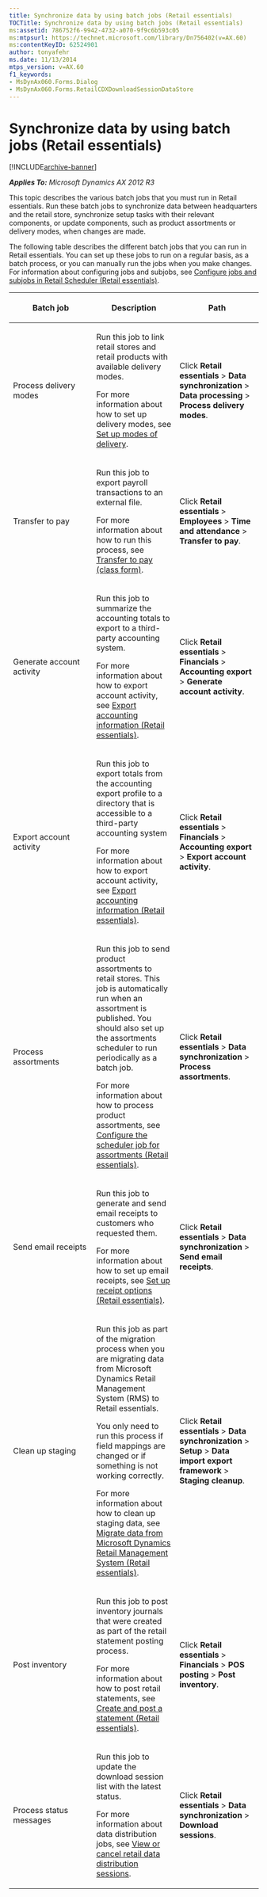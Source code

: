 ```yaml
---
title: Synchronize data by using batch jobs (Retail essentials)
TOCTitle: Synchronize data by using batch jobs (Retail essentials)
ms:assetid: 786752f6-9942-4732-a070-9f9c6b593c05
ms:mtpsurl: https://technet.microsoft.com/library/Dn756402(v=AX.60)
ms:contentKeyID: 62524901
author: tonyafehr
ms.date: 11/13/2014
mtps_version: v=AX.60
f1_keywords:
- MsDynAx060.Forms.Dialog
- MsDynAx060.Forms.RetailCDXDownloadSessionDataStore
---
```


# Synchronize data by using batch jobs (Retail essentials) 


[!INCLUDE[archive-banner](includes/archive-banner.md)]


_**Applies To:** Microsoft Dynamics AX 2012 R3_

This topic describes the various batch jobs that you must run in Retail essentials. Run these batch jobs to synchronize data between headquarters and the retail store, synchronize setup tasks with their relevant components, or update components, such as product assortments or delivery modes, when changes are made.

The following table describes the different batch jobs that you can run in Retail essentials. You can set up these jobs to run on a regular basis, as a batch process, or you can manually run the jobs when you make changes. For information about configuring jobs and subjobs, see [Configure jobs and subjobs in Retail Scheduler (Retail essentials)](configure-jobs-and-subjobs-in-retail-scheduler-retail-essentials.md).

<table>
<colgroup>
<col style="width: 33%" />
<col style="width: 33%" />
<col style="width: 33%" />
</colgroup>
<thead>
<tr class="header">
<th><p>Batch job</p></th>
<th><p>Description</p></th>
<th><p>Path</p></th>
</tr>
</thead>
<tbody>
<tr class="odd">
<td><p>Process delivery modes</p></td>
<td><p>Run this job to link retail stores and retail products with available delivery modes.</p>
<p>For more information about how to set up delivery modes, see <a href="set-up-modes-of-delivery.md">Set up modes of delivery</a>.</p></td>
<td><p>Click <strong>Retail essentials</strong> &gt; <strong>Data synchronization</strong> &gt; <strong>Data processing</strong> &gt; <strong>Process delivery modes</strong>.</p></td>
</tr>
<tr class="even">
<td><p>Transfer to pay</p></td>
<td><p>Run this job to export payroll transactions to an external file.</p>
<p>For more information about how to run this process, see <a href="https://technet.microsoft.com/library/aa596780(v=ax.60)">Transfer to pay (class form)</a>.</p></td>
<td><p>Click <strong>Retail essentials</strong> &gt; <strong>Employees</strong> &gt; <strong>Time and attendance</strong> &gt; <strong>Transfer to pay</strong>.</p></td>
</tr>
<tr class="odd">
<td><p>Generate account activity</p></td>
<td><p>Run this job to summarize the accounting totals to export to a third-party accounting system.</p>
<p>For more information about how to export account activity, see <a href="export-accounting-information-retail-essentials.md">Export accounting information (Retail essentials)</a>.</p></td>
<td><p>Click <strong>Retail essentials</strong> &gt; <strong>Financials</strong> &gt; <strong>Accounting export</strong> &gt; <strong>Generate account activity</strong>.</p></td>
</tr>
<tr class="even">
<td><p>Export account activity</p></td>
<td><p>Run this job to export totals from the accounting export profile to a directory that is accessible to a third-party accounting system</p>
<p>For more information about how to export account activity, see <a href="export-accounting-information-retail-essentials.md">Export accounting information (Retail essentials)</a>.</p></td>
<td><p>Click <strong>Retail essentials</strong> &gt; <strong>Financials</strong> &gt; <strong>Accounting export</strong> &gt; <strong>Export account activity</strong>.</p></td>
</tr>
<tr class="odd">
<td><p>Process assortments</p></td>
<td><p>Run this job to send product assortments to retail stores. This job is automatically run when an assortment is published. You should also set up the assortments scheduler to run periodically as a batch job.</p>
<p>For more information about how to process product assortments, see <a href="configure-the-scheduler-job-for-assortments-retail-essentials.md">Configure the scheduler job for assortments (Retail essentials)</a>.</p></td>
<td><p>Click <strong>Retail essentials</strong> &gt; <strong>Data synchronization</strong> &gt; <strong>Process assortments</strong>.</p></td>
</tr>
<tr class="even">
<td><p>Send email receipts</p></td>
<td><p>Run this job to generate and send email receipts to customers who requested them.</p>
<p>For more information about how to set up email receipts, see <a href="set-up-receipt-options-retail-essentials.md">Set up receipt options (Retail essentials)</a>.</p></td>
<td><p>Click <strong>Retail essentials</strong> &gt; <strong>Data synchronization</strong> &gt; <strong>Send email receipts</strong>.</p></td>
</tr>
<tr class="odd">
<td><p>Clean up staging</p></td>
<td><p>Run this job as part of the migration process when you are migrating data from Microsoft Dynamics Retail Management System (RMS) to Retail essentials.</p>
<p>You only need to run this process if field mappings are changed or if something is not working correctly.</p>
<p>For more information about how to clean up staging data, see <a href="migrate-data-from-microsoft-dynamics-retail-management-system-retail-essentials.md">Migrate data from Microsoft Dynamics Retail Management System (Retail essentials)</a>.</p></td>
<td><p>Click <strong>Retail essentials</strong> &gt; <strong>Data synchronization</strong> &gt; <strong>Setup</strong> &gt; <strong>Data import export framework</strong> &gt; <strong>Staging cleanup</strong>.</p></td>
</tr>
<tr class="even">
<td><p>Post inventory</p></td>
<td><p>Run this job to post inventory journals that were created as part of the retail statement posting process.</p>
<p>For more information about how to post retail statements, see <a href="create-and-post-a-statement-retail-essentials.md">Create and post a statement (Retail essentials)</a>.</p></td>
<td><p>Click <strong>Retail essentials</strong> &gt; <strong>Financials</strong> &gt; <strong>POS posting</strong> &gt; <strong>Post inventory</strong>.</p></td>
</tr>
<tr class="odd">
<td><p>Process status messages</p></td>
<td><p>Run this job to update the download session list with the latest status.</p>
<p>For more information about data distribution jobs, see <a href="view-or-cancel-retail-data-distribution-sessions.md">View or cancel retail data distribution sessions</a>.</p></td>
<td><p>Click <strong>Retail essentials</strong> &gt; <strong>Data synchronization</strong> &gt; <strong>Download sessions</strong>.</p></td>
</tr>
</tbody>
</table>

  


